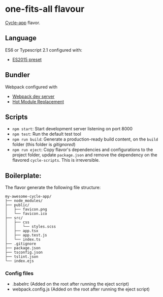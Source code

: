 # one-fits-all flavour

[Cycle-app](https://github.com/cyclejs-community/create-cycle-app) flavor.

## Language

ES6 or Typescript 2.1 configured with:
* [ES2015 preset](https://babeljs.io/docs/plugins/preset-es2015/)

## Bundler

Webpack configured with
* [Webpack dev server](https://webpack.js.org/configuration/dev-server)
* [Hot Module Replacement](https://webpack.js.org/concepts/hot-module-replacement/)

## Scripts

- `npm start`: Start development server listening on port 8000
- `npm test`: Run the default test tool
- `npm run build`: Generate a production-ready build content, on the `build` folder (this folder is *gitignored*)
- `npm run eject`: Copy flavor's dependencies and configurations to the project folder, update `package.json` and remove the dependency on the flavored `cycle-scripts`. This is irreversible.


## Boilerplate:

The flavor generate the following file structure:

```
my-awesome-cycle-app/
├── node_modules/
├── public/
│   ├── favicon.png
│   └── favicon.ico
├── src/
│   ├── css
│   │   └── styles.scss
│   ├── app.tsx
│   ├── app.test.js
│   └── index.ts
├── .gitignore
├── package.json
├── tsconfig.json
├── tslint.json
└── index.ejs
```

### Config files
* .babelrc (Added on the root after running the eject script)
* webpack.config.js (Added on the root after running the eject script)

